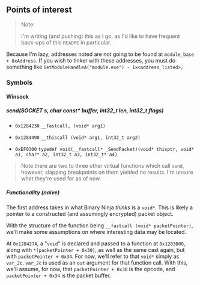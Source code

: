 ## Points of interest

>Note: 
>
>I'm writing (and pushing) this as I go, as I'd like to have frequent back-ups of this `README` in particular. 
>
Because I'm lazy, addresses noted are not going to be found at `module_base + 0xAddress`. If you wish to tinker with these addresses, you must do something like `GetModuleHandleA("module.exe") - 1x<address_listed>;`

### Symbols

#### Winsock

##### send(SOCKET s, char const* buffer, int32_t len, int32_t flags)
* `0x1284230` `__fastcall, (void* arg1)`

* `0x1284490` `__thiscall (void* arg1, int32_t arg2)`

* `0xEF0300` `typedef void(__fastcall* _SendPacket)(void* thisptr, void* a1, char* a2, int32_t a3, int32_t* a4)`

>Note there are two to three other virtual functions which call `send`, however, slapping breakpoints on them yielded no results. I'm unsure what they're used for as of now.

##### Functionality (naive)
The first address takes in what Binary Ninja *thinks* is a `void*`. This is likely a pointer to a constructed (and assumingly encrypted) packet object. 

With the structure of the function being `__fastcall (void* packetPointer)`, we'll make some assumptions on where interesting data may be located.

At `0x128427A`, a "`void`" is declared and passed to a function at `0x1283D00`, along with `*(packetPointer + 0x30)`, as well as the same cast again, but with `packetPointer + 0x34`. For now, we'll refer to that `void*` simply as `var_2c`. `var_2c` is used as an `out` argument for that function call. With this, we'll assume, for now, that `packetPointer + 0x30` is the opcode, and `packetPointer + 0x34` is the packet buffer.